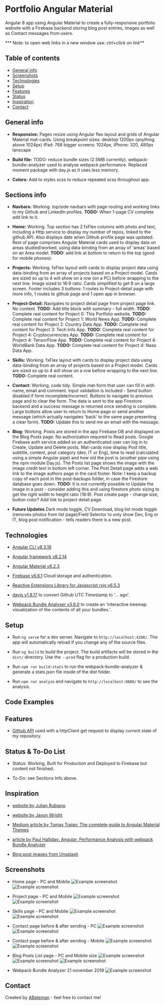 # Portfolio Angular Material

Angular 8 app using Angular Material to create a fully-responsive portfolio website with a Firebase backend storing blog post entries, images as well as Contact messages from users.

*** Note: to open web links in a new window use: _ctrl+click on link_**

## Table of contents

* [General info](#general-info)
* [Screenshots](#screenshots)
* [Technologies](#technologies)
* [Setup](#setup)
* [Features](#features)
* [Status](#status)
* [Inspiration](#inspiration)
* [Contact](#contact)

## General info

* **Responsive:** Pages resize using Angular flex layout and grids of Angular Material mat-cards. Using breakpoint sizes:
desktop 1200px (anything above 1024px)
iPad: 768
bigger screens: 1024px, 
iPhone: 320, 480px lanscape

* **Build file:** TODO: reduce bundle sizes (2.5MB currently). webpack-bundle-analyzer used to analyse webpack performance. Replaced moment package with day.js as it uses less memory.

* **Colors:** Add to styles scss to reduce repeated scss throughout app.

## Sections info

* **Navbars:** Working. top/side navbars with page routing and working links to my Github and LinkedIn profiles.
**TODO:** When 1-page CV complete add link to it.

* **Home:** Working. Top section has 2 fxFlex columns with photo and text, including a Http service to display my number of repos, linked to the github API. Also displays date when Github profile page was updated. Rest of page comprises Angular Material cards used to display data on areas studied/worked, using data-binding from an array of 'areas' based on an Area model.
**TODO:** add link at bottom to return to the top (good for mobile phones):

* **Projects:** Working. fxFlex layout with cards to display project data using data-binding from an array of projects based on a Project model. Cards are sized so up to 4 will show on a row (on a PC) before wrapping to the next line. Image sized to 16:9 ratio. Cards simplified to get 8 on a large screen. Footer includes 3 buttons: 1 routes to Project-detail page with more info, 1 routes to github page and 1 open app in browser.


* **Project-Detail:** Navigates to project detail page from project page link. No content.
**TODO:** Add title block with summary - full width.
**TODO:** Complete real content for Project 0: This Portfolio website.
**TODO:** Complete real content for Project 1: World News App.
**TODO:** Complete real content for Project 2: Country Data App.
**TODO:** Complete real content for Project 3: Tech Info App.
**TODO:** Complete real content for Project 4: Cryptocurrencies App.
**TODO:** Complete real content for Project 4: TensorFlow App.
**TODO:** Complete real content for Project 4: WorldBank Data App.
**TODO:** Complete real content for Project 4: Nasa Data App.

* **Skills:** Working. fxFlex layout with cards to display project data using data-binding from an array of projects based on a Project model. Cards are sized so up to 4 will show on a row before wrapping to the next line.
**TODO:** Complete real content. 

* **Contact:** Working, code tidy. Simple mat-form that user can fill in with name, email and comment. Input validation is included - Send button disabled if form incomplete/incorrect. Buttons to navigate to previous page and to clear the form. The data is sent to the app Firestore backend and a success message is returned once sending is complete. Large buttons allow user to return to Home page or send another message (which actually navigates 'back' to the same page presenting a clear form).
**TODO:** Update this to send me an email with the message.

* **Blog:** Working. Posts are stored in the app Firebase DB and displayed on the Blog Posts page. No authorization required to Read posts. Google Firebase auth service added so an authenticated user can log in to Create, Update and Delete posts.
Mat-cards now display Post title, subtitle, content, post category (dev, IT or Eng), time to read (calculated using a simple Angular pipe) and how old the post is (another pipe using the npm module Day.js). The Posts list page shows the image with the image credit text in bottom left corner. The Post Detail page adds a web link to the image authors page in the card footer. Note: I keep a backup copy of each post in the post-backups folder, in case the Firestore database goes down.
**TODO:**  It is not currently possible to Update the image in a post - consider adding this and using firestore photo sizing to get the right width to height ratio (16:9). Post create page - change size, button color? Add link to project detail page.


* **Future Updates** Dark mode toggle, CV Download, blog list mode toggle (removes photos from list page)/Field Selector to only show Dev, Eng or IT, blog post notification - tells readers there is a new post.

## Technologies

* [Angular CLI v8.3.19](https://github.com/angular/angular-cli)

* [Angular framework v8.2.14](https://angular.io/)

* [Angular Material v8.2.3](https://material.angular.io/)

* [Firebase v6.6.1](https://firebase.google.com) Cloud storage and authentication.

* [Reactive Extensions Library for Javascript rxjs v6.5.3](https://rxjs-dev.firebaseapp.com/)

* [dayjs v1.8.17](https://github.com/iamkun/dayjs) to convert Github UTC Timestamp to '... ago'.

* [Webpack Bundle Analyser v3.6.0](https://www.npmjs.com/package/webpack-bundle-analyzer) to create an 'interactive treemap visualization of the contents of all your bundles.'.

## Setup

* Run `ng serve` for a dev server. Navigate to `http://localhost:4200/`. The app will automatically reload if you change any of the source files.

* Run `ng build` to build the project. The build artifacts will be stored in the `dist/` directory. Use the `--prod` flag for a production build.

* Run `npm run build:stats` to run the webpack-bundle-analyzer & generate a stats.json file inside of the dist folder.

* Run `npm run analyze` and navigate to `http://localhost:8888/` to see the analysis.

## Code Examples

## Features

* [Github API](https://developer.github.com/v4/query/) used with a httpClient get request to display current state of my repository.

## Status & To-Do List

* Status: Working, Built for Production and Deployed to Firebase but content not finished.

* To-Do: see Sections Info above.

## Inspiration

* [website by Julian Rubiano](http://www.julienrubiano.fr/)

* [website by Jaxon Wright](https://jaxonwright.com/)

* [Medium article by Tomas Trajan: The complete guide to Angular Material Themes](https://medium.com/@tomastrajan/the-complete-guide-to-angular-material-themes-4d165a9d24d1)

* [article by Paul Halliday: Angular: Performance Analysis with webpack Bundle Analyzer](https://alligator.io/angular/angular-webpack-bundle-analyzer/)

* [Blog post images from Unsplash](https://unsplash.com/)

## Screenshots

* Home page - PC and Mobile
![Example screenshot](./img/home-pc.png)
![Example screenshot](./img/home-mobile.png)

* Project page - PC and Mobile
![Example screenshot](./img/projects-pc.png)
![Example screenshot](./img/projects-mobile.png)

* Skills page - PC and Mobile
![Example screenshot](./img/skills-pc.png)
![Example screenshot](./img/skills-mobile.png)

* Contact page before & after sending - PC
![Example screenshot](./img/contact-pc.png)
![Example screenshot](./img/contact-pc-sent.png)

* Contact page before & after sending - Mobile
![Example screenshot](./img/contact-mobile.png)
![Example screenshot](./img/contact-mobile-sent.png)

* Blog Posts List page - PC and Mobile size
![Example screenshot](./img/blog-pc.png)
![Example screenshot](./img/blog-create-pc.png)
![Example screenshot](./img/blog-mobile.png)

* Webpack Bundle Analyzer 21 november 2019
![Example screenshot](./img/bundle_analyzer.png)

## Contact

Created by [ABateman](https://www.andrewbateman.org) - feel free to contact me!